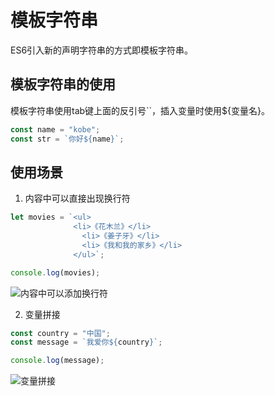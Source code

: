# 模板字符串

ES6引入新的声明字符串的方式即模板字符串。

## 模板字符串的使用

模板字符串使用tab键上面的反引号``，插入变量时使用${变量名}。

``` javascript
const name = "kobe";
const str = `你好${name}`;
```

## 使用场景

1. 内容中可以直接出现换行符

  ```javascript
  let movies = `<ul>
                <li>《花木兰》</li>
                  <li>《姜子牙》</li>
                  <li>《我和我的家乡》</li>
                </ul>`;
  
  console.log(movies);
  ```
  <img class="medium" :src="$withBase('/frontend/advanced/es6/03_模板字符串/image-20201028200736399.png')" alt="内容中可以添加换行符">
  
2. 变量拼接

  ```javascript
  const country = "中国";
  const message = `我爱你${country}`;
  
  console.log(message);
  ```

  <img class="medium" :src="$withBase('/frontend/advanced/es6/03_模板字符串/image-20201028200809026.png')" alt="变量拼接">